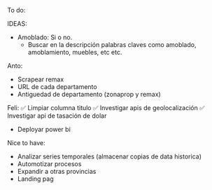 To do:

IDEAS: 
* Amoblado: Si o no.
    * Buscar en la descripción palabras claves como amoblado, amoblamiento, muebles, etc etc.

Anto:
* Scrapear remax
* URL de cada departamento
* Antiguedad de departamento (zonaprop y remax)


Feli:
✅ Limpiar columna titulo
✅ Investigar apis de geolocalización
✅ Investigar api de tasación de dolar
* Deployar power bi


Nice to have:
* Analizar series temporales (almacenar copias de data historica)
* Automotizar procesos
* Expandir a otras provincias
* Landing pag